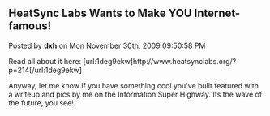 ## HeatSync Labs Wants to Make YOU Internet-famous!
Posted by **dxh** on Mon November 30th, 2009 09:50:58 PM

Read all about it here: [url:1deg9ekw]http&#58;//www&#46;heatsynclabs&#46;org/?p=214[/url:1deg9ekw]

Anyway, let me know if you have something cool you've built featured with a writeup and pics by me on the Information Super Highway.  Its the wave of the future, you see!
